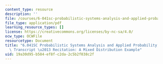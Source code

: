 ```yaml
---
content_type: resource
description: ''
file: /courses/6-041sc-probabilistic-systems-analysis-and-applied-probability-fall-2013/19a30d95b584ef8fc2da2c5b2f038c2f_MIT6_041SCF13_Mixed_Distribution_Example_300k.pdf
file_type: application/pdf
learning_resource_types: []
license: https://creativecommons.org/licenses/by-nc-sa/4.0/
ocw_type: OCWFile
resourcetype: Document
title: "6.041SC Probabilistic Systems Analysis and Applied Probability, Fall 2013\
  \ Transcript \u2013 Recitation: A Mixed Distribution Example"
uid: 19a30d95-b584-ef8f-c2da-2c5b2f038c2f
---
```

